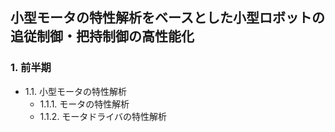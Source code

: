 ## 小型モータの特性解析をベースとした**小型ロボットの追従制御・把持制御**の高性能化
### 1. 前半期
- 1.1. 小型モータの特性解析
  - 1.1.1. モータの特性解析
  - 1.1.2. モータドライバの特性解析